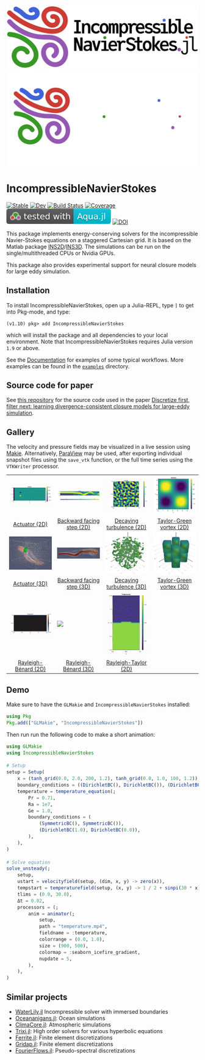 ![Logo](docs/src/public/logo_text_dots.png#gh-light-mode-only)
![Logo](docs/src/public/logo_text_dots_dark_mode.png#gh-dark-mode-only)

# IncompressibleNavierStokes

[![Stable](https://img.shields.io/badge/docs-stable-blue.svg)](https://agdestein.github.io/IncompressibleNavierStokes.jl/stable)
[![Dev](https://img.shields.io/badge/docs-dev-blue.svg)](https://agdestein.github.io/IncompressibleNavierStokes.jl/dev)
[![Build Status](https://github.com/agdestein/IncompressibleNavierStokes.jl/workflows/CI/badge.svg)](https://github.com/agdestein/IncompressibleNavierStokes.jl/actions)
[![Coverage](https://codecov.io/gh/agdestein/IncompressibleNavierStokes.jl/branch/main/graph/badge.svg)](https://codecov.io/gh/agdestein/IncompressibleNavierStokes.jl)
[![Aqua QA](https://raw.githubusercontent.com/JuliaTesting/Aqua.jl/master/badge.svg)](https://github.com/JuliaTesting/Aqua.jl)
[![DOI](https://zenodo.org/badge/DOI/10.5281/zenodo.14217342.svg)](https://doi.org/10.5281/zenodo.14217342)

This package implements energy-conserving solvers for the incompressible Navier-Stokes
equations on a staggered Cartesian grid. It is based on the Matlab package
[INS2D](https://github.com/bsanderse/INS2D)/[INS3D](https://github.com/bsanderse/INS3D). The simulations can be run on the single/multithreaded CPUs or Nvidia GPUs.

This package also provides experimental support for neural closure models for
large eddy simulation.

## Installation

To install IncompressibleNavierStokes, open up a Julia-REPL, type `]` to get
into Pkg-mode, and type:

```julia-repl
(v1.10) pkg> add IncompressibleNavierStokes
```

which will install the package and all dependencies to your local environment.
Note that IncompressibleNavierStokes requires Julia version `1.9` or above.

See the
[Documentation](https://agdestein.github.io/IncompressibleNavierStokes.jl/dev/generated/LidDrivenCavity2D/)
for examples of some typical workflows. More examples can be found in the
[`examples`](examples) directory.

## Source code for paper

See [this repository](https://github.com/agdestein/DivergenceConsistency) for the source code used in the paper
[Discretize first, filter next: learning divergence-consistent closure models for large-eddy simulation](https://www.sciencedirect.com/science/article/pii/S0021999124008258).

## Gallery

The velocity and pressure fields may be visualized in a live session using
[Makie](https://github.com/JuliaPlots/Makie.jl). Alternatively,
[ParaView](https://www.paraview.org/) may be used, after exporting individual
snapshot files using the `save_vtk` function, or the full time series using the
`VTKWriter` processor.

<table>
    <tbody>
        <tr>
            <td style="width: 25%;"><img src="docs/src/public/Actuator2D.gif"></td>
            <td style="width: 25%;"><img src="docs/src/public/BackwardFacingStep2D.png"></td>
            <td style="width: 25%;"><img src="docs/src/public/DecayingTurbulence2D.gif"></td>
            <td style="width: 25%;"><img src="docs/src/public/TaylorGreenVortex2D.png"></td>
        </tr>
        <tr>
            <td align="center"><a href="examples/Actuator2D.jl">Actuator (2D)</a></td>
            <td align="center"><a href="examples/BackwardFacingStep2D.jl">Backward facing step (2D)</a></td>
            <td align="center"><a href="examples/DecayingTurbulence2D.jl">Decaying turbulence (2D)</a></td>
            <td align="center"><a href="examples/TaylorGreenVortex2D.jl">Taylor-Green vortex (2D)</a></td>
        </tr>
        <tr>
            <td style="width: 25%;"><img src="docs/src/public/Actuator3D.png"></td>
            <td style="width: 25%;"><img src="docs/src/public/BackwardFacingStep3D.png"></td>
            <td style="width: 25%;"><img src="docs/src/public/DecayingTurbulence3D.png"></td>
            <td style="width: 25%;"><img src="docs/src/public/TaylorGreenVortex3D.png"></td>
        </tr>
        <tr>
            <td align="center"><a href="examples/Actuator3D.jl">Actuator (3D)</a></td>
            <td align="center"><a href="examples/BackwardFacingStep3D.jl">Backward facing step (3D)</a></td>
            <td align="center"><a href="examples/DecayingTurbulence3D.jl">Decaying turbulence (3D)</a></td>
            <td align="center"><a href="examples/TaylorGreenVortex3D.jl"> Taylor-Green vortex (3D)</a></td>
        </tr>
        <tr>
            <td style="width: 25%;"><img src="docs/src/public/RayleighBenard2D.gif"></td>
            <td style="width: 25%;"><img src="docs/src/public/RayleighBenard3D.gif"></td>
            <td style="width: 25%;"><img src="docs/src/public/RayleighTaylor2D.gif"></td>
            <td style="width: 25%;">
              <!-- <img src="docs/src/public/RayleighTaylor3D.png"> -->
            </td>
        </tr>
        <tr>
            <td align="center"><a href="examples/RayleighBenard2D.jl">Rayleigh-Bénard (2D)</a></td>
            <td align="center"><a href="examples/RayleighBenard3D.jl">Rayleigh-Bénard (3D)</a></td>
            <td align="center"><a href="examples/RayleighTaylor2D.jl">Rayleigh-Taylor (2D)</a></td>
            <!-- <td align="center"><a href="examples/RayleighTaylor3D.jl">Rayleigh-Taylor (3D)</a></td> -->
        </tr>
    </tbody>
</table>

## Demo

Make sure to have the `GLMakie` and `IncompressibleNavierStokes` installed:

```julia
using Pkg
Pkg.add(["GLMakie", "IncompressibleNavierStokes"])
```

Then run run the following code to make a short animation:

```julia
using GLMakie
using IncompressibleNavierStokes

# Setup
setup = Setup(
    x = (tanh_grid(0.0, 2.0, 200, 1.2), tanh_grid(0.0, 1.0, 100, 1.2)),
    boundary_conditions = ((DirichletBC(), DirichletBC()), (DirichletBC(), DirichletBC())),
    temperature = temperature_equation(;
        Pr = 0.71,
        Ra = 1e7,
        Ge = 1.0,
        boundary_conditions = (
            (SymmetricBC(), SymmetricBC()),
            (DirichletBC(1.0), DirichletBC(0.0)),
        ),
    ),
)

# Solve equation
solve_unsteady(;
    setup,
    ustart = velocityfield(setup, (dim, x, y) -> zero(x)),
    tempstart = temperaturefield(setup, (x, y) -> 1 / 2 + sinpi(30 * x) / 100),
    tlims = (0.0, 30.0),
    Δt = 0.02,
    processors = (;
        anim = animator(;
            setup,
            path = "temperature.mp4",
            fieldname = :temperature,
            colorrange = (0.0, 1.0),
            size = (900, 500),
            colormap = :seaborn_icefire_gradient,
            nupdate = 5,
        ),
    ),
)
```

## Similar projects

- [WaterLily.jl](https://github.com/weymouth/WaterLily.jl/)
  Incompressible solver with immersed boundaries
- [Oceananigans.jl](https://github.com/CliMA/Oceananigans.jl):
  Ocean simulations
- [ClimaCore.jl](https://github.com/CliMA/ClimaCore.jl):
  Atmospheric simulations
- [Trixi.jl](https://github.com/trixi-framework/Trixi.jl):
  High order solvers for various hyperbolic equations
- [Ferrite.jl](https://github.com/Ferrite-FEM/Ferrite.jl):
  Finite element discretizations
- [Gridap.jl](https://github.com/gridap/Gridap.jl):
  Finite element discretizations
- [FourierFlows.jl](https://github.com/FourierFlows/FourierFlows.jl):
  Pseudo-spectral discretizations
